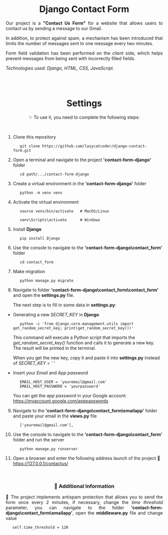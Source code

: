 <div align="center">
  <h1>Django Contact Form</h1>
</div>

<div align="justify">

   Our project is a **"Contact Us Form"** for a website that allows users to contact us by sending a message to our Gmail.

   In addition, to protect against spam, a mechanism has been introduced that limits the number of messages sent to one message every two minutes.

   Form field validation has been performed on the client side, which helps prevent messages from being sent with incorrectly filled fields.

   *Technologies used: Django, HTML, CSS, JavaScript.*

</div>

<br><br>

<div align="center">

# Settings
✨ To use it, you need to complete the following steps:

<br>


<div align="left">

1. Clone this repository

   ```
      git clone https://github.com/lazycatcoder/django-contact-form.git
   ```

2. Open a terminal and navigate to the project **'contact-form-django'** folder

   ```
      cd path/.../contact-form-django
   ```

3. Create a virtual environment in the **'contact-form-django'** folder
   
   ```
      python -m venv venv
   ```

4. Activate the virtual environment

   ```
      source venv/bin/activate   # MacOS/Linux 

      venv\Scripts\activate      # Windows
   ```

5. Install **Django**

   ```
      pip install Django
   ```

6. Use the console to navigate to the **'contact-form-django\contact_form'** folder

   ```
      cd contact_form
   ```

7. Make migration

   ```
      python manage.py migrate
   ```

8. Navigate to folder **'contact-form-django\contact_form\contact_form'**
and open the **settings.py** file.

   The next step is to fill in some data in **settings.py**:
   
* Generating a new *SECRET_KEY* in **Django**

   ```
      python -c 'from django.core.management.utils import get_random_secret_key; print(get_random_secret_key())'
   ```

   This command will execute a Python script that imports the *get_random_secret_key()* function and calls it to generate a new key. The result will be printed in the terminal.

   When you get the new key, copy it and paste it into **settings.py** instead of *SECRET_KEY = ' '*

* Іnsert your *Email* and *App password*

   ```
      EMAIL_HOST_USER = 'youremail@gmail.com'
      EMAIL_HOST_PASSWORD = 'yourpassword'
   ```

   You can get the *app password* in your Google account:
   https://myaccount.google.com/apppasswords

9. Navigate to the **'contact-form-django\contact_form\emailapp'** folder and paste your email in the **views.py** file

   ```
      ['youremail@gmail.com'],
   ```

9. Use the console to navigate to the **'contact-form-django\contact_form'** folder and run the server 

   ```
      python manage.py runserver
   ```

11. Open a browser and enter the following address
launch of the project 🚀 https://127.0.0.1/contactus/

</div>


<br>


### 🔧 Additional Information

<div align="justify">

🔴 The project implements antispam protection that allows you to send the form once every 2 minutes, if necessary, change the *time threshold* parameter, you can navigate to the folder **'contact-form-django\contact_form\emailapp'**, open the **middleware.py** file and change value
   
   ```
      self.time_threshold = 120 
   ```

</div>